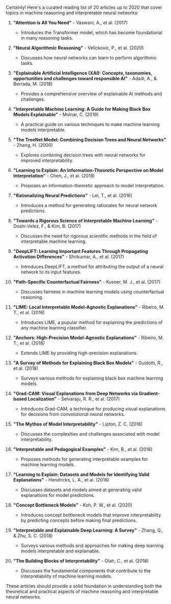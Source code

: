 Certainly! Here's a curated reading list of 20 articles up to 2020 that cover topics in machine reasoning and interpretable neural networks:

1. **"Attention is All You Need"** - Vaswani, A., et al. (2017)
   - Introduces the Transformer model, which has become foundational in many reasoning tasks.

2. **"Neural Algorithmic Reasoning"** - Velickovic, P., et al. (2020)
   - Discusses how neural networks can learn to perform algorithmic tasks.

3. **"Explainable Artificial Intelligence (XAI): Concepts, taxonomies, opportunities and challenges toward responsible AI"** - Adadi, A., & Berrada, M. (2018)
   - Provides a comprehensive overview of explainable AI methods and challenges.

4. **"Interpretable Machine Learning: A Guide for Making Black Box Models Explainable"** - Molnar, C. (2019)
   - A practical guide on various techniques to make machine learning models interpretable.

5. **"The TreeNet Model: Combining Decision Trees and Neural Networks"** - Zhang, H. (2000)
   - Explores combining decision trees with neural networks for improved interpretability.

6. **"Learning to Explain: An Information-Theoretic Perspective on Model Interpretation"** - Chen, J., et al. (2018)
   - Proposes an information-theoretic approach to model interpretation.

7. **"Rationalizing Neural Predictions"** - Lei, T., et al. (2016)
   - Introduces a method for generating rationales for neural network predictions.

8. **"Towards a Rigorous Science of Interpretable Machine Learning"** - Doshi-Velez, F., & Kim, B. (2017)
   - Discusses the need for rigorous scientific methods in the field of interpretable machine learning.

9. **"DeepLIFT: Learning Important Features Through Propagating Activation Differences"** - Shrikumar, A., et al. (2017)
   - Introduces DeepLIFT, a method for attributing the output of a neural network to its input features.

10. **"Path-Specific Counterfactual Fairness"** - Kusner, M. J., et al. (2017)
    - Discusses fairness in machine learning models using counterfactual reasoning.

11. **"LIME: Local Interpretable Model-Agnostic Explanations"** - Ribeiro, M. T., et al. (2016)
    - Introduces LIME, a popular method for explaining the predictions of any machine learning classifier.

12. **"Anchors: High-Precision Model-Agnostic Explanations"** - Ribeiro, M. T., et al. (2018)
    - Extends LIME by providing high-precision explanations.

13. **"A Survey of Methods for Explaining Black Box Models"** - Guidotti, R., et al. (2018)
    - Surveys various methods for explaining black box machine learning models.

14. **"Grad-CAM: Visual Explanations from Deep Networks via Gradient-based Localization"** - Selvaraju, R. R., et al. (2017)
    - Introduces Grad-CAM, a technique for producing visual explanations for decisions from convolutional neural networks.

15. **"The Mythos of Model Interpretability"** - Lipton, Z. C. (2016)
    - Discusses the complexities and challenges associated with model interpretability.

16. **"Interpretable and Pedagogical Examples"** - Kim, B., et al. (2016)
    - Proposes methods for generating interpretable examples for machine learning models.

17. **"Learning to Explain: Datasets and Models for Identifying Valid Explanations"** - Hendricks, L. A., et al. (2016)
    - Discusses datasets and models aimed at generating valid explanations for model predictions.

18. **"Concept Bottleneck Models"** - Koh, P. W., et al. (2020)
    - Introduces concept bottleneck models that improve interpretability by predicting concepts before making final predictions.

19. **"Interpretable and Explainable Deep Learning: A Survey"** - Zhang, Q., & Zhu, S. C. (2018)
    - Surveys various methods and approaches for making deep learning models interpretable and explainable.

20. **"The Building Blocks of Interpretability"** - Olah, C., et al. (2018)
    - Discusses the fundamental components that contribute to the interpretability of machine learning models.

These articles should provide a solid foundation in understanding both the theoretical and practical aspects of machine reasoning and interpretable neural networks.
